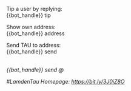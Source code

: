 Tip a user by replying:  
{{bot_handle}} tip <amount>  

Show own address:  
{{bot_handle}} address  

Send TAU to address:  
{{bot_handle}} send <amount> <address>  
{{bot_handle}} send <amount> @<username>  

#LamdenTau Homepage: https://bit.ly/3J0iZ8O  